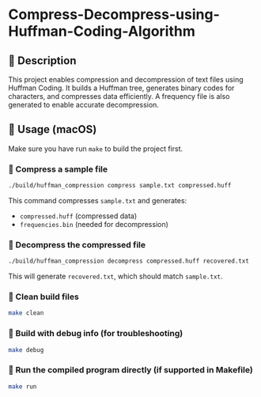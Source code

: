 # Compress-Decompress-using-Huffman-Coding-Algorithm

## 📌 Description

This project enables compression and decompression of text files using Huffman Coding. It builds a Huffman tree, generates binary codes for characters, and compresses data efficiently. A frequency file is also generated to enable accurate decompression.

## 🚀 Usage (macOS)

Make sure you have run `make` to build the project first.

### 🔹 Compress a sample file

```bash
./build/huffman_compression compress sample.txt compressed.huff
```

This command compresses `sample.txt` and generates:
- `compressed.huff` (compressed data)
- `frequencies.bin` (needed for decompression)

### 🔹 Decompress the compressed file

```bash
./build/huffman_compression decompress compressed.huff recovered.txt
```

This will generate `recovered.txt`, which should match `sample.txt`.

### 🔹 Clean build files

```bash
make clean
```

### 🔹 Build with debug info (for troubleshooting)

```bash
make debug
```

### 🔹 Run the compiled program directly (if supported in Makefile)

```bash
make run
```
